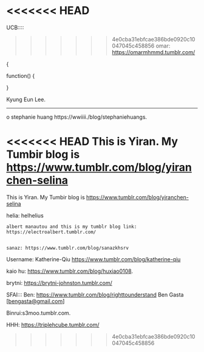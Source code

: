 <<<<<<< HEAD
=======
UCB::::

>>>>>>> 4e0cba31ebfcae386bde0920c10047045c458856
omar:
https://omarmhmmd.tumblr.com/

{

function() {


}



Kyung Eun Lee.

------------------------------------------------------------
o
stephanie huang
https://wwiiii./blog/stephaniehuangs.


<<<<<<< HEAD
  This is Yiran. My Tumbir blog is https://www.tumblr.com/blog/yiranchen-selina
=======
  This is Yiran. My Tumbir blog is https://www.tumblr.com/blog/yiranchen-selina
  
   helia:  helhelius
   
    albert manautou and this is my tumblr blog link: https://electroalbert.tumblr.com/
    
    
    sanaz: https://www.tumblr.com/blog/sanazkhsrv

Username: Katherine-Qiu   https://www.tumblr.com/blog/katherine-qiu

kaio hu: https://www.tumblr.com/blog/huxiao0108.
   
brytni: https://brytni-johnston.tumblr.com/
   
   
   
SFAI:::
Ben:   https://www.tumblr.com/blog/righttounderstand 
Ben Gasta [bengasta@gmail.com]


Binrui:s3moo.tumblr.com.

HHH: https://triplehcube.tumblr.com/
>>>>>>> 4e0cba31ebfcae386bde0920c10047045c458856
